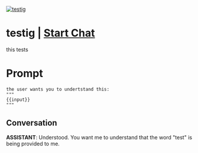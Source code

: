 
[![testig](https://flow-prompt-covers.s3.us-west-1.amazonaws.com/icon/Flat/i21.png)](https://gptcall.net/chat.html?data=%7B%22contact%22%3A%7B%22id%22%3A%22gxBM98PQCgDQeVUkDbLC4%22%2C%22flow%22%3Atrue%7D%7D)
# testig | [Start Chat](https://gptcall.net/chat.html?data=%7B%22contact%22%3A%7B%22id%22%3A%22gxBM98PQCgDQeVUkDbLC4%22%2C%22flow%22%3Atrue%7D%7D)
this tests

# Prompt

```
the user wants you to undertstand this: 
"""
{{input}}
"""   
```

## Conversation

**ASSISTANT**: Understood. You want me to understand that the word "test" is being provided to me.


